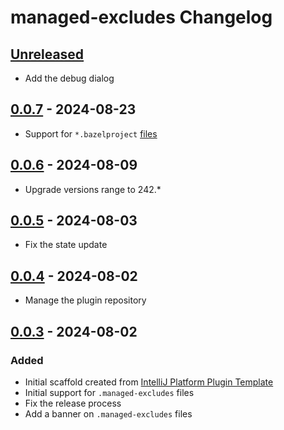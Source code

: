 <!-- Keep a Changelog guide -> https://keepachangelog.com -->

# managed-excludes Changelog

## [Unreleased]

- Add the debug dialog

## [0.0.7] - 2024-08-23

- Support for `*.bazelproject` [files](https://ij.bazel.build/docs/project-views.html)

## [0.0.6] - 2024-08-09

- Upgrade versions range to 242.*

## [0.0.5] - 2024-08-03

- Fix the state update

## [0.0.4] - 2024-08-02

- Manage the plugin repository

## [0.0.3] - 2024-08-02

### Added

- Initial scaffold created from [IntelliJ Platform Plugin Template](https://github.com/JetBrains/intellij-platform-plugin-template)
- Initial support for `.managed-excludes` files
- Fix the release process
- Add a banner on `.managed-excludes` files

[Unreleased]: https://github.com/gplassard/managed-excludes/compare/v0.0.7...HEAD
[0.0.7]: https://github.com/gplassard/managed-excludes/compare/v0.0.6...v0.0.7
[0.0.6]: https://github.com/gplassard/managed-excludes/compare/v0.0.5...v0.0.6
[0.0.5]: https://github.com/gplassard/managed-excludes/compare/v0.0.4...v0.0.5
[0.0.4]: https://github.com/gplassard/managed-excludes/compare/v0.0.3...v0.0.4
[0.0.3]: https://github.com/gplassard/managed-excludes/commits/v0.0.3
